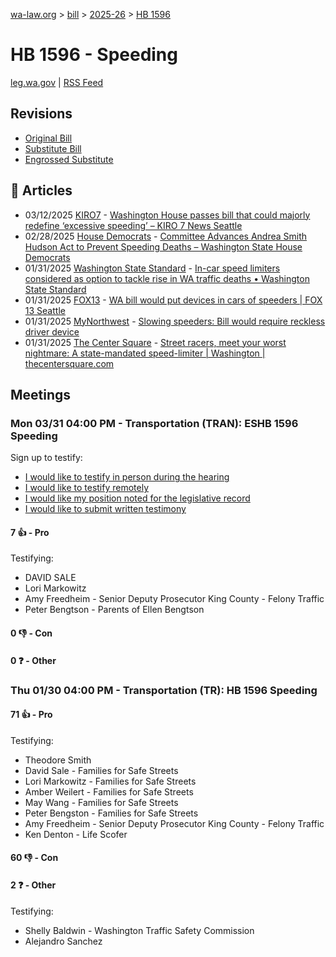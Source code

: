 [wa-law.org](/) > [bill](/bill/) > [2025-26](/bill/2025-26/) > [HB 1596](/bill/2025-26/hb/1596/)

# HB 1596 - Speeding
[leg.wa.gov](https://app.leg.wa.gov/billsummary?BillNumber=1596&Year=2025&Initiative=false) | [RSS Feed](./rss.xml)

## Revisions
* [Original Bill](1/)
* [Substitute Bill](S/)
* [Engrossed Substitute](S.E/)

## 📰 Articles
* 03/12/2025 [KIRO7](/org/kiro7/) - [Washington House passes bill that could majorly redefine ‘excessive speeding’ – KIRO 7 News Seattle](https://www.kiro7.com/news/local/washington-house-passes-bill-that-could-majorly-redefine-excessive-speeding/QQFFPBD4JFCVXATPF2XECEANQA/#:~:text=House%20Bill%201596)
* 02/28/2025 [House Democrats](/org/house_democrats/) - [Committee Advances Andrea Smith Hudson Act to Prevent Speeding Deaths – Washington State House Democrats](https://housedemocrats.wa.gov/blog/2025/02/28/committee-advances-andrea-smith-hudson-act-to-prevent-speeding-deaths/#:~:text=House%20Bill%201596)
* 01/31/2025 [Washington State Standard](/org/washington_state_standard/) - [In-car speed limiters considered as option to tackle rise in WA traffic deaths • Washington State Standard](https://washingtonstatestandard.com/2025/01/31/in-car-speed-limiter-devices-considered-as-option-to-tackle-rise-in-washington-traffic-deaths/#:~:text=House%20Bill%201596)
* 01/31/2025 [FOX13](/org/fox13/) - [WA bill would put devices in cars of speeders | FOX 13 Seattle](https://www.fox13seattle.com/news/bill-devices-cars-speeders#:~:text=House%20Bill%201596)
* 01/31/2025 [MyNorthwest](/org/mynorthwest/) - [Slowing speeders: Bill would require reckless driver device](https://mynorthwest.com/mynorthwest-politics/reckless-drivers-bill/4037656#:~:text=House%20Bill%201596)
* 01/31/2025 [The Center Square](/org/the_center_square/) - [Street racers, meet your worst nightmare: A state-mandated speed-limiter | Washington | thecentersquare.com](https://www.thecentersquare.com/washington/article_5226c20a-e007-11ef-8075-cb6f1996bb3d.html#:~:text=House%20Bill%201596)

## Meetings
### Mon 03/31 04:00 PM - Transportation (TRAN): ESHB 1596 Speeding
Sign up to testify:
* [I would like to testify in person during the hearing](https://app.leg.wa.gov/csi/Testifier/Add?chamber=House&mId=33235&aId=166569&caId=26756&tId=1)
* [I would like to testify remotely](https://app.leg.wa.gov/csi/Testifier/Add?chamber=House&mId=33235&aId=166569&caId=26756&tId=2)
* [I would like my position noted for the legislative record](https://app.leg.wa.gov/csi/Testifier/Add?chamber=House&mId=33235&aId=166569&caId=26756&tId=3)
* [I would like to submit written testimony](https://app.leg.wa.gov/csi/Testifier/Add?chamber=House&mId=33235&aId=166569&caId=26756&tId=4)

#### 7 👍 - Pro
Testifying:
* DAVID SALE
* Lori Markowitz
* Amy Freedheim - Senior Deputy Prosecutor King County - Felony Traffic
* Peter Bengtson - Parents of Ellen Bengtson

#### 0 👎 - Con

#### 0 ❓ - Other

### Thu 01/30 04:00 PM - Transportation (TR): HB 1596 Speeding
#### 71 👍 - Pro
Testifying:
* Theodore Smith
* David Sale - Families for Safe Streets
* Lori Markowitz - Families for Safe Streets
* Amber Weilert - Families for Safe Streets
* May Wang - Families for Safe Streets
* Peter Bengston - Families for Safe Streets
* Amy Freedheim - Senior Deputy Prosecutor King County - Felony Traffic
* Ken Denton - Life Scofer

#### 60 👎 - Con

#### 2 ❓ - Other
Testifying:
* Shelly Baldwin - Washington Traffic Safety Commission
* Alejandro Sanchez

